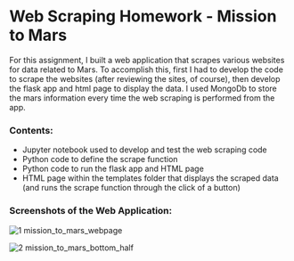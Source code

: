 # Web Scraping Homework - Mission to Mars

For this assignment, I built a web application that scrapes various websites for data related to Mars. To accomplish this, first I had to develop the code to scrape the websites (after reviewing the sites, of course), then develop the flask app and html page to display the data. I used MongoDb to store the mars information every time the web scraping is performed from the app.

### Contents:
 - Jupyter notebook used to develop and test the web scraping code
 - Python code to define the scrape function
 - Python code to run the flask app and HTML page
 - HTML page within the templates folder that displays the scraped data (and runs the scrape function through the click of a button)
 

### Screenshots of the Web Application:

![1  mission_to_mars_webpage](https://user-images.githubusercontent.com/82002107/134254873-66585a89-5bd7-466c-8db4-45a6e8ce84eb.jpg)


![2  mission_to_mars_bottom_half](https://user-images.githubusercontent.com/82002107/134254891-60d21bb4-1e9b-40a1-bf59-3d2f0ab7cefb.jpg)
